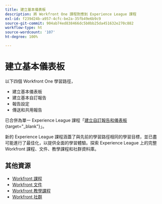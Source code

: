 ```yaml
---
title: 建立基本儀表板
description: 將 Workfront One 課程對應到 Experience League 課程
exl-id: f239d24b-a957-4cfc-be2a-35fb49e6b9c9
source-git-commit: 904ab74ed838466dc5b0bb25da451632e270c882
workflow-type: ht
source-wordcount: '107'
ht-degree: 100%

---
```


# 建立基本儀表板

以下四個 Workfront One 學習路徑，

* 建立基本儀表板
* 建立基本自訂報告
* 報告設定
* 傳送和共用報告

已合併為單一 Experience League 課程「[建立自訂報告和儀表板](https://experienceleague.adobe.com/?recommended=Workfront-U-1-2022.3.reporting){target="_blank"}」。

新的 Experience League 課程涵蓋了與先前的學習路徑相同的學習目標，並已盡可能進行了最佳化，以提供全面的學習體驗。探索 Experience League 上的完整 Workfront 課程、文件、教學課程和社群資料庫。

## 其他資源

* [Workfront 課程](https://experienceleague.adobe.com/?lang=en&amp;Solution=Workfront#courses)
* [Workfront 文件](https://experienceleague.adobe.com/docs/workfront.html)
* [Workfront 教學課程](https://experienceleague.adobe.com/docs/workfront-learn/tutorials-workfront/home.html)
* [Workfront 社群](https://experienceleaguecommunities.adobe.com/t5/workfront/ct-p/workfront)
